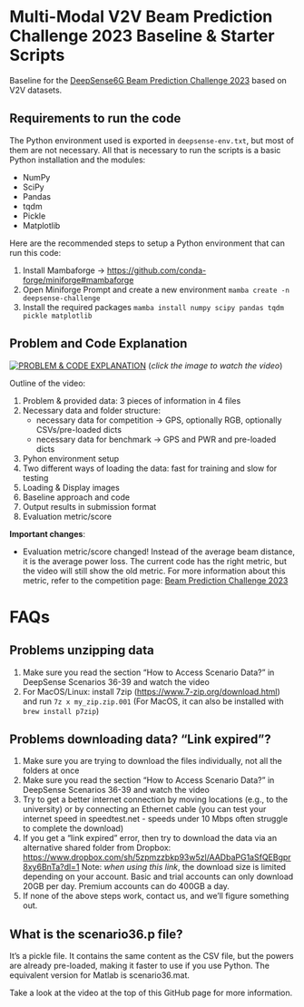 # Multi-Modal V2V Beam Prediction Challenge 2023 Baseline & Starter Scripts
Baseline for the [DeepSense6G Beam Prediction Challenge 2023](https://deepsense6g.net/beam_prediction_challenge_2023/) based on V2V datasets. 

## Requirements to run the code

The Python environment used is exported in ```deepsense-env.txt```, but most of them are not 
necessary. All that is necessary to run the scripts is a basic Python installation and the
modules: 
- NumPy
- SciPy
- Pandas
- tqdm
- Pickle
- Matplotlib

Here are the recommended steps to setup a Python environment that can run this code:

1. Install Mambaforge -> https://github.com/conda-forge/miniforge#mambaforge
2. Open Miniforge Prompt and create a new environment
```mamba create -n deepsense-challenge```
3. Install the required packages
```mamba install numpy scipy pandas tqdm pickle matplotlib```

## Problem and Code Explanation

[![PROBLEM & CODE EXPLANATION](code_explanation_video_thumbnail.png)](https://youtu.be/1D3PAe5uKVM)
(*click the image to watch the video*)

Outline of the video:
1. Problem & provided data: 3 pieces of information in 4 files
2. Necessary data and folder structure:
	- necessary data for competition -> GPS, optionally RGB, optionally CSVs/pre-loaded dicts
	- necessary data for benchmark   -> GPS and PWR and pre-loaded dicts
3. Pyhon environment setup
4. Two different ways of loading the data: fast for training and slow for testing 
5. Loading & Display images
6. Baseline approach and code
7. Output results in submission format
8. Evaluation metric/score

**Important changes**:
- Evaluation metric/score changed! Instead of the average beam distance, it is the average power loss. The current code has the right metric, but the video will still show the old metric. For more information about this metric, refer to the competition page: [Beam Prediction Challenge 2023](https://deepsense6g.net/beam_prediction_challenge_2023/)

# FAQs

## Problems unzipping data

1. Make sure you read the section “How to Access Scenario Data?” in DeepSense Scenarios 36-39 and watch the video
2. For MacOS/Linux: install 7zip (https://www.7-zip.org/download.html) and run `7z x my_zip.zip.001`
    (For MacOS, it can also be installed with `brew install p7zip`)
    
## Problems downloading data? “Link expired”?

1. Make sure you are trying to download the files individually, not all the folders at once
2. Make sure you read the section “How to Access Scenario Data?” in DeepSense Scenarios 36-39 and watch the video
3. Try to get a better internet connection by moving locations (e.g., to the university) or by connecting an Ethernet cable (you can test your internet speed in speedtest.net - speeds under 10 Mbps often struggle to complete the download)
4. If you get a “link expired” error, then try to download the data via an alternative shared folder from Dropbox: 
    https://www.dropbox.com/sh/5zpmzzbkp93w5zl/AADbaPG1aSfQEBgpr8xy6BnTa?dl=1
    Note: *when using this link*, the download size is limited depending on your account. Basic and trial accounts can only download 20GB per day. Premium accounts can do 400GB a day. 
5. If none of the above steps work, contact us, and we’ll figure something out.

## What is the scenario36.p file? 

It’s a pickle file. It contains the same content as the CSV file, but the powers are already pre-loaded, making it faster to use if you use Python. The equivalent version for Matlab is scenario36.mat. 

Take a look at the video at the top of this GitHub page for more information. 

